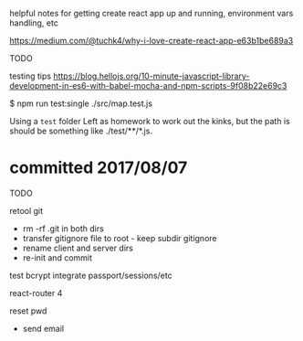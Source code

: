 
helpful notes for getting create react app up and running, 
environment vars handling, etc

https://medium.com/@tuchk4/why-i-love-create-react-app-e63b1be689a3

TODO

testing tips
https://blog.hellojs.org/10-minute-javascript-library-development-in-es6-with-babel-mocha-and-npm-scripts-9f08b22e69c3

$ npm run test:single ./src/map.test.js

Using a `test` folder
Left as homework to work out the kinks, but the path is should be something like ./test/**/*.js.

committed 2017/08/07
====================================

TODO

retool git
- rm -rf .git in both dirs
- transfer gitignore file to root - keep subdir gitignore
- rename client and server dirs
- re-init and commit

test bcrypt
integrate passport/sessions/etc

react-router 4

reset pwd 
- send email